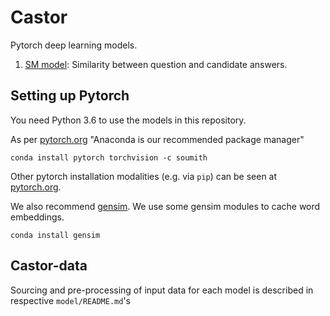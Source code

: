 # Castor

Pytorch deep learning models.

1. [SM model](./sm-model/README.md): Similarity between question and candidate answers.


## Setting up Pytorch

You need Python 3.6 to use the models in this repository.

As per [pytorch.org](pytorch.org) "Anaconda is our recommended package manager"

```conda install pytorch torchvision -c soumith```

Other pytorch installation modalities (e.g. via ```pip```) can be seen at [pytorch.org](pytorch.org).

We also recommend [gensim](https://radimrehurek.com/gensim/). We use some gensim modules to cache word embeddings.

```conda install gensim```


## Castor-data

Sourcing and pre-processing of input data for each model is described in respective ```model/README.md```'s